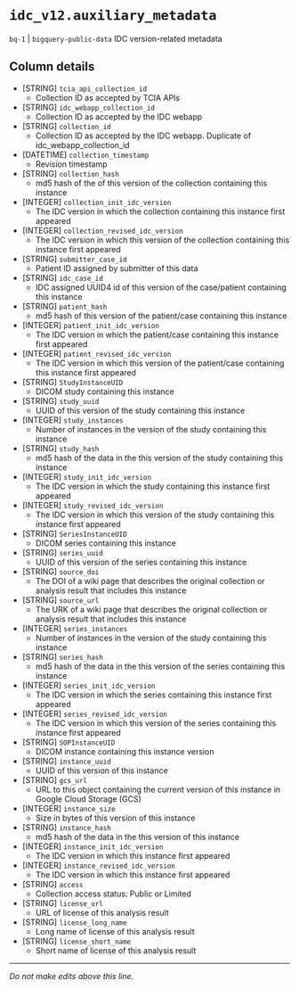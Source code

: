 # `idc_v12.auxiliary_metadata`
`bq-1` | `bigquery-public-data`
IDC version-related metadata

## Column details
* [STRING]    `tcia_api_collection_id`
  - Collection ID as accepted by TCIA APIs
* [STRING]    `idc_webapp_collection_id`
  - Collection ID as accepted by the IDC webapp
* [STRING]    `collection_id`
  - Collection ID as accepted by the IDC webapp. Duplicate of idc_webapp_collection_id
* [DATETIME]  `collection_timestamp`
  - Revision timestamp
* [STRING]    `collection_hash`
  - md5 hash of the of this version of the collection containing this instance
* [INTEGER]   `collection_init_idc_version`
  - The IDC version in which the collection containing this instance first appeared
* [INTEGER]   `collection_revised_idc_version`
  - The IDC version in which this version of the collection containing this instance first appeared
* [STRING]    `submitter_case_id`
  - Patient ID assigned by submitter of this data
* [STRING]    `idc_case_id`
  - IDC assigned UUID4 id of this version of the case/patient containing this instance
* [STRING]    `patient_hash`
  - md5 hash of this version of the patient/case containing this instance
* [INTEGER]   `patient_init_idc_version`
  - The IDC version in which the patient/case containing this instance first appeared
* [INTEGER]   `patient_revised_idc_version`
  - The IDC version in which this version of the patient/case containing this instance first appeared
* [STRING]    `StudyInstanceUID`
  - DICOM study containing this instance
* [STRING]    `study_uuid`
  - UUID of this version of the study containing this instance
* [INTEGER]   `study_instances`
  - Number of instances in the version of the study containing this instance
* [STRING]    `study_hash`
  - md5 hash of the data in the this version of the study containing this instance
* [INTEGER]   `study_init_idc_version`
  - The IDC version in which the study containing this instance first appeared
* [INTEGER]   `study_revised_idc_version`
  - The IDC version in which this version of the study containing this instance first appeared
* [STRING]    `SeriesInstanceUID`
  - DICOM series containing this instance
* [STRING]    `series_uuid`
  - UUID of this version of the series containing this instance
* [STRING]    `source_doi`
  - The DOI of a wiki page that describes the original collection or analysis result that includes this instance
* [STRING]    `source_url`
  - The URK of a wiki page that describes the original collection or analysis result that includes this instance
* [INTEGER]   `series_instances`
  - Number of instances in the version of the study containing this instance
* [STRING]    `series_hash`
  - md5 hash of the data in the this version of the series containing this instance
* [INTEGER]   `series_init_idc_version`
  - The IDC version in which the series containing this instance first appeared
* [INTEGER]   `series_revised_idc_version`
  - The IDC version in which this version of the series containing this instance first appeared
* [STRING]    `SOPInstanceUID`
  - DICOM instance containing this instance version
* [STRING]    `instance_uuid`
  - UUID of this version of this instance
* [STRING]    `gcs_url`
  - URL to this object containing the current version of this instance in Google Cloud Storage (GCS)
* [INTEGER]   `instance_size`
  - Size in bytes of this version of this instance
* [STRING]    `instance_hash`
  - md5 hash of the data in the this version of this instance
* [INTEGER]   `instance_init_idc_version`
  - The IDC version in which this instance first appeared
* [INTEGER]   `instance_revised_idc_version`
  - The IDC version in which this instance first appeared
* [STRING]    `access`
  - Collection access status: Public or Limited
* [STRING]    `license_url`
  - URL of license of this analysis result
* [STRING]    `license_long_name`
  - Long name of license of this analysis result
* [STRING]    `license_short_name`
  - Short name of license of this analysis result

-------------------------------------------------------------------------------
*Do not make edits above this line.*
